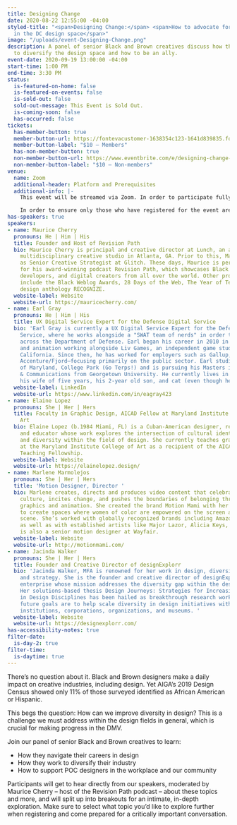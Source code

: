 ```yaml
---
title: Designing Change
date: 2020-08-22 12:55:00 -04:00
styled-title: "<span>Designing Change:</span> <span>How to advocate for diversity
  in the DC design space</span>"
image: "/uploads/event-Designing-Change.png"
description: A panel of senior Black and Brown creatives discuss how they’re working
  to diversify the design space and how to be an ally.
event-date: 2020-09-19 13:00:00 -04:00
start-time: 1:00 PM
end-time: 3:30 PM
status:
  is-featured-on-home: false
  is-featured-on-events: false
  is-sold-out: false
  sold-out-message: This Event is Sold Out.
  is-coming-soon: false
  has-occurred: false
tickets:
  has-member-button: true
  member-button-url: https://fontevacustomer-1638354c123-1641d839835.force.com/services/oauth2/authorize?client_id=3MVG9nthuDc9owbcOq7_07W.HriOQQPWTbMkrpOla.ajDQlTHf4_uby_mhwylcX.mJBU2O2SppTiZMS0J_HJd&response_type=code&redirect_uri=https://ikit.aiga.org/ikit_national_util/ikit-national-util-sso-redirect/&state=https%3A%2F%2Fdc.aiga.org%2Fevent%2Fdesigning-change-how-to-advocate-for-diversity-in-the-dc-design-space%2F%3Fredirect_source%3Deventbrite_register
  member-button-label: "$10 — Members"
  has-non-member-button: true
  non-member-button-url: https://www.eventbrite.com/e/designing-change-how-to-advocate-for-diversity-in-the-dc-design-space-tickets-117848176067
  non-member-button-label: "$10 — Non-members"
venue:
  name: Zoom
  additional-header: Platform and Prerequisites
  additional-info: |-
    This event will be streamed via Zoom. In order to participate fully, attendees should plan to join on the Zoom app via their computer, tablet, or mobile device with enough bandwidth to support viewing video. This event will feature breakout sessions — while not required, we encourage participants to join with their video on to help foster a more intimate space for conversation.

    In order to ensure only those who have registered for the event are able to attend — and to create space for intimate conversations — only those whose display name fully matches the name on our registration list will be admitted from the waiting room. [You can find more about joining our virtual events, including how to connect, directions to troubleshoot, and information about our refund policy in our FAQ.](/faqs/)
has-speakers: true
speakers:
- name: Maurice Cherry
  pronouns: He | Him | His
  title: Founder and Host of Revision Path
  bio: Maurice Cherry is principal and creative director at Lunch, an award-winning
    multidisciplinary creative studio in Atlanta, GA. Prior to this, Maurice served
    as Senior Creative Strategist at Glitch. These days, Maurice is perhaps most well-known
    for his award-winning podcast Revision Path, which showcases Black designers,
    developers, and digital creators from all over the world. Other projects of Maurice’s
    include the Black Weblog Awards, 28 Days of the Web, The Year of Tea, and the
    design anthology RECOGNIZE.
  website-label: Website
  website-url: https://mauricecherry.com/
- name: Earl Gray
  pronouns: He | Him | His
  title: UX Digital Service Expert for the Defense Digital Service
  bio: 'Earl Gray is currently a UX Digital Service Expert for the Defense Digital
    Service, where he works alongside a "SWAT team of nerds" in order to improve technology
    across the Department of Defense. Earl began his career in 2010 in game design
    and animation working alongside Liv Games, an independent game studio based in
    California. Since then, he has worked for employers such as Gallup, Slalom, and
    Accenture/Fjord—focusing primarily on the public sector. Earl studied at the University
    of Maryland, College Park (Go Terps!) and is pursuing his Masters in Design Management
    & Communications from Georgetown University. He currently lives in Maryland with
    his wife of five years, his 2-year old son, and cat (even though he''s a dog person). '
  website-label: LinkedIn
  website-url: https://www.linkedin.com/in/eagray423
- name: Elaine Lopez
  pronouns: She | Her | Hers
  title: Faculty in Graphic Design, AICAD Fellow at Maryland Institute College of
    Art
  bio: Elaine Lopez (b.1984 Miami, FL) is a Cuban-American designer, researcher, artist,
    and educator whose work explores the intersection of cultural identity, equity,
    and diversity within the field of design. She currently teaches graphic design
    at the Maryland Institute College of Art as a recipient of the AICAD Postgraduate
    Teaching Fellowship.
  website-label: Website
  website-url: https://elainelopez.design/
- name: Marlene Marmolejos
  pronouns: She | Her | Hers
  title: 'Motion Designer, Director '
  bio: Marlene creates, directs and produces video content that celebrates afro-caribbean
    culture, incites change, and pushes the boundaries of belonging through motion
    graphics and animation. She created the brand Motion Mami with her partner, Frandiego,
    to create spaces where women of color are empowered on the screen and behind the
    scene. She’s worked with globally recognized brands including Amazon, BET, RocNation
    as well as with established artists like Major Lazor, Alicia Keys, Ceraadi and
    is also a senior motion designer at Wayfair.
  website-label: Website
  website-url: http://motionmami.com/
- name: Jacinda Walker
  pronouns: She | Her | Hers
  title: Founder and Creative Director of designExplorr
  bio: 'Jacinda Walker, MFA is renowned for her work in design, diversity, research,
    and strategy. She is the founder and creative director of designExplorr, a social
    enterprise whose mission addresses the diversity gap within the design profession.
    Her solutions-based thesis Design Journeys: Strategies for Increasing Diversity
    in Design Disciplines has been hailed as breakthrough research work. Ms. Walker’s
    future goals are to help scale diversity in design initiatives within education
    institutions, corporations, organizations, and museums. '
  website-label: Website
  website-url: https://designexplorr.com/
has-accessibility-notes: true
filter-date:
  is-day-2: true
filter-time:
  is-daytime: true
---
```


There’s no question about it. Black and Brown designers make a daily impact on creative industries, including design. Yet AIGA’s 2019 Design Census showed only 11% of those surveyed identified as African American or Hispanic.

This begs the question: How can we improve diversity in design? This is a challenge we must address within the design fields in general, which is crucial for making progress in the DMV.

Join our panel of senior Black and Brown creatives to learn:
* How they navigate their careers in design
* How they work to diversify their industry
* How to support POC designers in the workplace and our community

Participants will get to hear directly from our speakers, moderated by Maurice Cherry – host of the Revision Path podcast – about these topics and more, and will split up into breakouts for an intimate, in-depth exploration. Make sure to select what topic you’d like to explore further when registering and come prepared for a critically important conversation.
